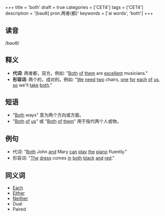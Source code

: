 +++
title = 'both'
draft = true
categories = ['CET4']
tags = ['CET4']
description = '[bəuθ] pron.两者(都)'
keywords = ['ai words', 'both']
+++

## 读音
/bəʊθ/

## 释义
- **代词**: 两者都，双方。例如: "[Both](/post/both/) [of](/post/of/) [them](/post/them/) are [excellent](/post/excellent/) musicians."
- **形容词**: 两个的，成对的。例如: "[We](/post/we/) [need](/post/need/) [two](/post/two/) chairs, [one](/post/one/) [for](/post/for/) [each](/post/each/) [of](/post/of/) [us](/post/us/), [so](/post/so/) we'll [take](/post/take/) [both](/post/both/)."

## 短语
- "[Both](/post/both/) ways" 意为两个方向或方面。
- "[Both](/post/both/) [of](/post/of/) [us](/post/us/)" 或 "[Both](/post/both/) [of](/post/of/) [them](/post/them/)" 用于指代两个人或物。

## 例句
- 代词: "[Both](/post/both/) John [and](/post/and/) Mary [can](/post/can/) [play](/post/play/) [the](/post/the/) [piano](/post/piano/) fluently."
- 形容词: "[The](/post/the/) [dress](/post/dress/) comes [in](/post/in/) [both](/post/both/) [black](/post/black/) [and](/post/and/) [red](/post/red/)."

## 同义词
- [Each](/post/each/)
- [Either](/post/either/)
- [Neither](/post/neither/)
- Dual
- Paired
